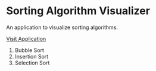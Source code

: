 # Sorting Algorithm Visualizer

An application to visualize sorting algorithms.

[Visit Application](http://rajasort.surge.sh)

1. Bubble Sort
2. Insertion Sort
3. Selection Sort